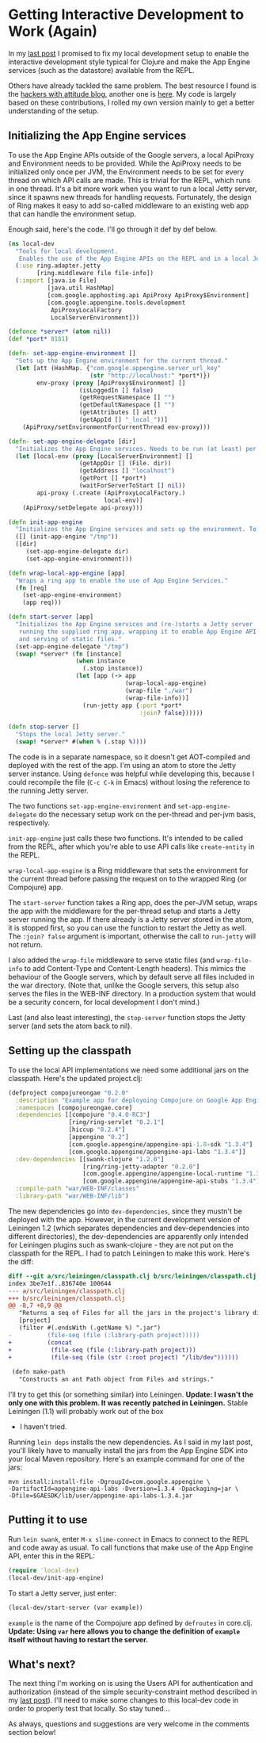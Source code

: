 # Getting Interactive Development to Work (Again)

In my [last post][0] I promised to fix my local development setup to
enable the interactive development style typical for Clojure and make
the App Engine services (such as the datastore) available from the
REPL.

Others have already tackled the same problem. The best resource I
found is the [hackers with attitude blog][1], another one is
[here][2].  My code is largely based on these contributions, I rolled
my own version mainly to get a better understanding of the setup.

<!--more-->

## Initializing the App Engine services

To use the App Engine APIs outside of the Google servers, a local
ApiProxy and Environment needs to be provided. While the ApiProxy
needs to be initialized only once per JVM, the Environment needs to be
set for every thread on which API calls are made. This is trivial for
the REPL, which runs in one thread. It's a bit more work when you want
to run a local Jetty server, since it spawns new threads for handling
requests. Fortunately, the design of Ring makes it easy to add
so-called middleware to an existing web app that can handle the
environment setup.

Enough said, here's the code. I'll go through it def by def below.

```clojure
(ns local-dev
  "Tools for local development.
   Enables the use of the App Engine APIs on the REPL and in a local Jetty instance."
  (:use ring.adapter.jetty
        [ring.middleware file file-info])
  (:import [java.io File]
           [java.util HashMap]
           [com.google.apphosting.api ApiProxy ApiProxy$Environment]
           [com.google.appengine.tools.development
            ApiProxyLocalFactory
            LocalServerEnvironment]))

(defonce *server* (atom nil))
(def *port* 8181)

(defn- set-app-engine-environment []
  "Sets up the App Engine environment for the current thread."
  (let [att (HashMap. {"com.google.appengine.server_url_key"
                       (str "http://localhost:" *port*)})
        env-proxy (proxy [ApiProxy$Environment] []
                    (isLoggedIn [] false)
                    (getRequestNamespace [] "")
                    (getDefaultNamespace [] "")
                    (getAttributes [] att)
                    (getAppId [] "_local_"))]
    (ApiProxy/setEnvironmentForCurrentThread env-proxy)))

(defn- set-app-engine-delegate [dir]
  "Initializes the App Engine services. Needs to be run (at least) per JVM."
  (let [local-env (proxy [LocalServerEnvironment] []
                    (getAppDir [] (File. dir))
                    (getAddress [] "localhost")
                    (getPort [] *port*)
                    (waitForServerToStart [] nil))
        api-proxy (.create (ApiProxyLocalFactory.)
                           local-env)]
    (ApiProxy/setDelegate api-proxy)))

(defn init-app-engine
  "Initializes the App Engine services and sets up the environment. To be called from the REPL."
  ([] (init-app-engine "/tmp"))
  ([dir]
     (set-app-engine-delegate dir)
     (set-app-engine-environment)))

(defn wrap-local-app-engine [app]
  "Wraps a ring app to enable the use of App Engine Services."
  (fn [req]
    (set-app-engine-environment)
    (app req)))

(defn start-server [app]
  "Initializes the App Engine services and (re-)starts a Jetty server
   running the supplied ring app, wrapping it to enable App Engine API use
   and serving of static files."
  (set-app-engine-delegate "/tmp")
  (swap! *server* (fn [instance]
                   (when instance
                     (.stop instance))
                   (let [app (-> app
                                 (wrap-local-app-engine)
                                 (wrap-file "./war")
                                 (wrap-file-info))]
                     (run-jetty app {:port *port*
                                     :join? false})))))

(defn stop-server []
  "Stops the local Jetty server."
  (swap! *server* #(when % (.stop %))))


```

The code is in a separate namespace, so it doesn't get AOT-compiled
and deployed with the rest of the app. I'm using an atom to store the
Jetty server instance. Using `defonce` was helpful while developing
this, because I could recompile the file (`C-c C-k` in Emacs) without
losing the reference to the running Jetty server.

The two functions `set-app-engine-environment` and
`set-app-engine-delegate` do the necessary setup work on the
per-thread and per-jvm basis, respectively.

`init-app-engine` just calls these two functions. It's intended to be
called from the REPL, after which you're able to use API calls like
`create-entity` in the REPL.

`wrap-local-app-engine` is a Ring middleware that sets the environment
for the current thread before passing the request on to the wrapped
Ring (or Compojure) app.

The `start-server` function takes a Ring app, does the per-JVM setup,
wraps the app with the middleware for the per-thread setup and starts
a Jetty server running the app. If there already is a Jetty server
stored in the atom, it is stopped first, so you can use the function
to restart the Jetty as well. The `:join? false` argument is
important, otherwise the call to `run-jetty` will not return.

I also added the `wrap-file` middleware to serve static files (and
`wrap-file-info` to add Content-Type and Content-Length headers). This
mimics the behaviour of the Google servers, which by default serve all
files included in the war directory. (Note that, unlike the Google
servers, this setup also serves the files in the WEB-INF directory. In
a production system that would be a security concern, for local
development I don't mind.)

Last (and also least interesting), the `stop-server` function stops
the Jetty server (and sets the atom back to nil).

## Setting up the classpath

To use the local API implementations we need some additional jars on
the classpath. Here's the updated project.clj:

```clojure
(defproject compojureongae "0.2.0"
  :description "Example app for deployoing Compojure on Google App Engine"
  :namespaces [compojureongae.core]
  :dependencies [[compojure "0.4.0-RC3"]
                 [ring/ring-servlet "0.2.1"]
                 [hiccup "0.2.4"]
                 [appengine "0.2"]
                 [com.google.appengine/appengine-api-1.0-sdk "1.3.4"]
                 [com.google.appengine/appengine-api-labs "1.3.4"]]
  :dev-dependencies [[swank-clojure "1.2.0"]
                     [ring/ring-jetty-adapter "0.2.0"]
                     [com.google.appengine/appengine-local-runtime "1.3.4"]
                     [com.google.appengine/appengine-api-stubs "1.3.4"]]
  :compile-path "war/WEB-INF/classes"
  :library-path "war/WEB-INF/lib")
```

The new dependencies go into `dev-dependencies`, since they mustn't be
deployed with the app. However, in the current development version of
Leiningen 1.2 (which separates dependencies and dev-dependencies into
different directories), the dev-dependencies are apparently only
intended for Leiningen plugins such as swank-clojure - they are not
put on the classpath for the REPL. I had to patch Leiningen to make
this work. Here's the diff:

```diff
diff --git a/src/leiningen/classpath.clj b/src/leiningen/classpath.clj
index 3be7e1f..836740e 100644
--- a/src/leiningen/classpath.clj
+++ b/src/leiningen/classpath.clj
@@ -8,7 +8,9 @@
   "Returns a seq of Files for all the jars in the project's library directory."
   [project]
   (filter #(.endsWith (.getName %) ".jar")
-          (file-seq (file (:library-path project)))))
+          (concat
+           (file-seq (file (:library-path project)))
+           (file-seq (file (str (:root project) "/lib/dev"))))))
 
 (defn make-path
   "Constructs an ant Path object from Files and strings."

```

I'll try to get this (or something similar) into Leiningen. **Update:
I wasn't the only one with this problem. It was recently patched in
Leiningen.** Stable Leiningen (1.1) will probably work out of the box
- I haven't tried.

Running `lein deps` installs the new dependencies. As I said in my
last post, you'll likely have to manually install the jars from the
App Engine SDK into your local Maven repository. Here's an example
command for one of the jars:

```shell
mvn install:install-file -DgroupId=com.google.appengine \
-DartifactId=appengine-api-labs -Dversion=1.3.4 -Dpackaging=jar \
-Dfile=$GAESDK/lib/user/appengine-api-labs-1.3.4.jar
```

## Putting it to use

Run `lein swank`, enter `M-x slime-connect` in Emacs to connect to the
REPL and code away as usual. To call functions that make use of the
App Engine API, enter this in the REPL:

```clojure
(require 'local-dev)
(local-dev/init-app-engine)
```

To start a Jetty server, just enter:

```clojure
(local-dev/start-server (var example))
```

`example` is the name of the Compojure app defined by `defroutes` in
core.clj.  **Update: Using `var` here allows you to change the
definition of `example` itself without having to restart the server.**

## What's next?

The next thing I'm working on is using the Users API for
authentication and authorization (instead of the simple
security-constraint method described in my [last post][0]).  I'll need
to make some changes to this local-dev code in order to properly test
that locally. So stay tuned...

As always, questions and suggestions are very welcome in the comments
section below!

[0]: /blog/2010/06/01/accessing-the-app-engine-datastore
[1]: http://www.hackers-with-attitude.com/2010/04/clojure-google-app-engine-setup-update.html
[2]: http://carpathia.blogspot.com/2010/05/yet-another-clojure-compojure-google.html
